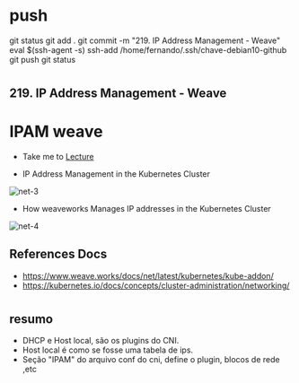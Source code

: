 
# ###################################################################################################################### 
# ###################################################################################################################### 
#  push

git status
git add .
git commit -m "219. IP Address Management - Weave"
eval $(ssh-agent -s)
ssh-add /home/fernando/.ssh/chave-debian10-github
git push
git status



# ###################################################################################################################### 
# ###################################################################################################################### 
## 219. IP Address Management - Weave

# IPAM weave

  - Take me to [Lecture](https://kodekloud.com/topic/ipam-weave/)

- IP Address Management in the Kubernetes Cluster

![net-3](../../images/net3.PNG)


- How weaveworks Manages IP addresses in the Kubernetes Cluster 

![net-4](../../images/net4.PNG)


## References Docs

- https://www.weave.works/docs/net/latest/kubernetes/kube-addon/
- https://kubernetes.io/docs/concepts/cluster-administration/networking/ 





# ###################################################################################################################### 
# ###################################################################################################################### 
## resumo

- DHCP e Host local, são os plugins do CNI.
- Host local é como se fosse uma tabela de ips.
- Seção "IPAM" do arquivo conf do cni, define o plugin, blocos de rede ,etc